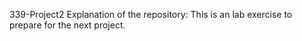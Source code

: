339-Project2
Explanation of the repository: 
This is an lab exercise to prepare for the next project.

